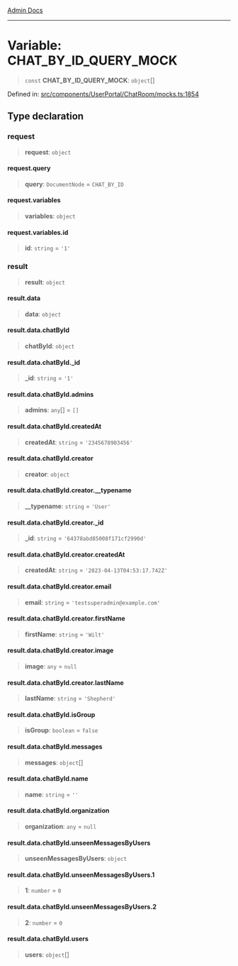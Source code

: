 [Admin Docs](/)

***

# Variable: CHAT\_BY\_ID\_QUERY\_MOCK

> `const` **CHAT\_BY\_ID\_QUERY\_MOCK**: `object`[]

Defined in: [src/components/UserPortal/ChatRoom/mocks.ts:1854](https://github.com/PalisadoesFoundation/talawa-admin/blob/main/src/components/UserPortal/ChatRoom/mocks.ts#L1854)

## Type declaration

### request

> **request**: `object`

#### request.query

> **query**: `DocumentNode` = `CHAT_BY_ID`

#### request.variables

> **variables**: `object`

#### request.variables.id

> **id**: `string` = `'1'`

### result

> **result**: `object`

#### result.data

> **data**: `object`

#### result.data.chatById

> **chatById**: `object`

#### result.data.chatById.\_id

> **\_id**: `string` = `'1'`

#### result.data.chatById.admins

> **admins**: `any`[] = `[]`

#### result.data.chatById.createdAt

> **createdAt**: `string` = `'2345678903456'`

#### result.data.chatById.creator

> **creator**: `object`

#### result.data.chatById.creator.\_\_typename

> **\_\_typename**: `string` = `'User'`

#### result.data.chatById.creator.\_id

> **\_id**: `string` = `'64378abd85008f171cf2990d'`

#### result.data.chatById.creator.createdAt

> **createdAt**: `string` = `'2023-04-13T04:53:17.742Z'`

#### result.data.chatById.creator.email

> **email**: `string` = `'testsuperadmin@example.com'`

#### result.data.chatById.creator.firstName

> **firstName**: `string` = `'Wilt'`

#### result.data.chatById.creator.image

> **image**: `any` = `null`

#### result.data.chatById.creator.lastName

> **lastName**: `string` = `'Shepherd'`

#### result.data.chatById.isGroup

> **isGroup**: `boolean` = `false`

#### result.data.chatById.messages

> **messages**: `object`[]

#### result.data.chatById.name

> **name**: `string` = `''`

#### result.data.chatById.organization

> **organization**: `any` = `null`

#### result.data.chatById.unseenMessagesByUsers

> **unseenMessagesByUsers**: `object`

#### result.data.chatById.unseenMessagesByUsers.1

> **1**: `number` = `0`

#### result.data.chatById.unseenMessagesByUsers.2

> **2**: `number` = `0`

#### result.data.chatById.users

> **users**: `object`[]
